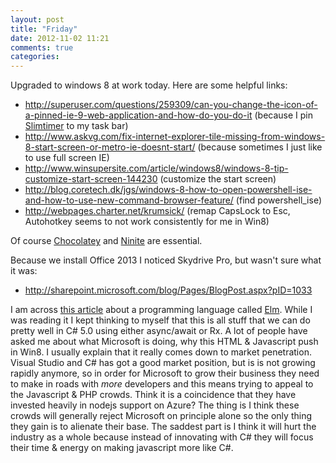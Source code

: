 ```yaml
---
layout: post
title: "Friday"
date: 2012-11-02 11:21
comments: true
categories: 
---
```


Upgraded to windows 8 at work today. Here are some helpful links:

* http://superuser.com/questions/259309/can-you-change-the-icon-of-a-pinned-ie-9-web-application-and-how-do-you-do-it (because I pin [Slimtimer](http://slimtimer.com) to my task bar)
* http://www.askvg.com/fix-internet-explorer-tile-missing-from-windows-8-start-screen-or-metro-ie-doesnt-start/ (because sometimes I just like to use full screen IE)
* http://www.winsupersite.com/article/windows8/windows-8-tip-customize-start-screen-144230 (customize the start screen)
* http://blog.coretech.dk/jgs/windows-8-how-to-open-powershell-ise-and-how-to-use-new-command-browser-feature/ (find powershell_ise)
* http://webpages.charter.net/krumsick/ (remap CapsLock to Esc, Autohotkey seems to not work consistently for me in Win8)

Of course [Chocolatey](http://chocolatey.org) and [Ninite](http://ninite.com) are essential.

Because we install Office 2013 I noticed Skydrive Pro, but wasn't sure what it was:

* http://sharepoint.microsoft.com/blog/Pages/BlogPost.aspx?pID=1033

I am across [this article](http://elm-lang.org/learn/Escape-from-Callback-Hell.elm) about a programming language called [Elm](http://elm-lang.org). While I was reading it I kept thinking to myself that this is all stuff that we can do pretty well in C# 5.0 using either async/await or Rx. A lot of people have asked me about what Microsoft is doing, why this HTML & Javascript push in Win8. I usually explain that it really comes down to market penetration. Visual Studio and C# has got a good market position, but is is not growing rapidly anymore, so in order for Microsoft to grow their business they need to make in roads with *more* developers and this means trying to appeal to the Javascript & PHP crowds. Think it is a coincidence that they have invested heavily in nodejs support on Azure? The thing is I think these crowds will generally reject Microsoft on principle alone so the only thing they gain is to alienate their base. The saddest part is I think it will hurt the industry as a whole because instead of innovating with C# they will focus their time & energy on making javascript more like C#.

